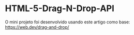 # HTML-5-Drag-N-Drop-API
O mini projeto foi desenvolvido usando este artigo como base: https://web.dev/drag-and-drop/
